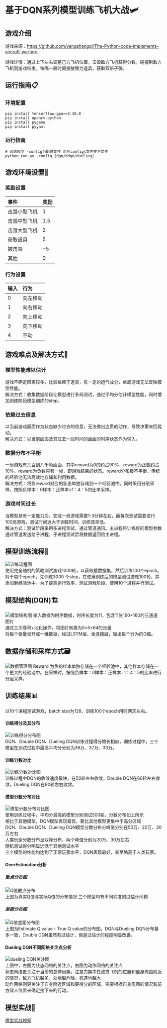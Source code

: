# 基于DQN系列模型训练飞机大战🛩️
## 游戏介绍
游戏来源：https://github.com/yangshangqi/The-Python-code-implements-aircraft-warfare 

游戏详情：通过上下左右调整己方飞机位置，击毁敌方飞机获得分数，碰撞到敌方飞机则游戏结束。每隔一段时间投放强力道具，获取双倍子弹。

## 运行指南📋
### 环境配置
```
pip install tensorflow-gpu==2.10.0
pip install opencv-python
pip install pygame
pip install pyyaml
```
### 运行指南
```
# 训练模型 -config为配置文件 对应configs文件夹下文件
python run.py -config [dqn/ddqn/dueling]
```

## 游戏环境设置🧩
### 奖励设置
|事件    |奖励    |
|:-------|:------|
|击毁小型飞机|1   |
|击毁中型飞机|1.5   |
|击毁大型飞机|2   |
|获取道具    |5   |
|被击毁      |-5   |
|其他        |0   |
### 行为设置
|输入|行为|
|:---|:---|
|0|向左移动|
|1|向右移动|
|2|向上移动|
|3|向下移动|
|4|不动|

## 游戏难点及解决方式🎯
### 模型性能难以估计
游戏不确定因素较多，比较依赖于道具，有一定的运气成分，单局游戏无法反映模型性能。  
解决方式：收集数据阶段让模型进行多局测试，通过平均分估计模型性能，同时增加训练阶段模型训练的step。
### 依赖过去信息
以当前游戏画面作为状态缺少过去的信息，无法做出连贯的动作，导致决策来回晃动。  
解决方式：以当前画面及其过去一段时间的画面的时序状态作为输入。
### 数据分布不平衡
一局游戏有几百到几千帧画面，其中reward为0的约占90%，reward为正数约占10%，reward为负数只有一帧，即游戏结束的状态。reward分布极不平衡，传统的经验池无法高效地存储和利用数据。  
解决方式：将负reward对应的状态单独存储到一个经验池中。同时采用分层采样，按照负样本：0样本：正样本=1：4：5的比率采样。 
### 游戏时间过长
当模型具有一定能力后，完成一局游戏需要1-3分钟左右，而每次测试需要进行100局游戏，测试时间远大于训练时间，训练效率低。  
解决方式：测试阶段采用多进程测试，通过管道通讯。主进程将训练好的模型参数通过管道发送给子进程，子进程测试后将数据返回给主进程。

## 模型训练流程🔄
![训练流程图](./images/flow_chart.png)  
使用完全随机的策略测试游戏1000轮，以获取启数据集，然后训练100个epoch。对于每个epoch，先训练3000 个step，在使用训练后的模型测试游戏100轮，并添加到经验池中。为了提高运行效率，测试游戏阶段，使用10个进程并行测试。

## 模型结构(DQN)🏗️
![模型结构图](./images/model_structure.png)
输入数据为时序数据，时序长度为11，包含11张160×160的三通道图片  
通过三次卷积+池化操作，将图片转换为5×5×64的张量  
将每个张量张开成一维数据，经过LSTM层、全连接层，输出每个行为的Q值。

## 数据存储和采样方式🗃️
![数据管理图](./images/store_sample.png)
Reward 为负的样本单独存储在一个经验池中，其他样本存储在一个更大的经验池中。在采样时，按照负样本：0样本：正样本=1：4：5的比率进行分层采样。

## 训练结果📊
以10个进程测试游戏，batch size为128，训练100个epoch用时两天左右。 
#### 训练得分及其分布
![训练得分分布图](./images/00_training_flctuatation.png)  
DQN、Double DQN、Dueling DQN训练过程得分增长相似，训练过程中，三个模型在测试过程中最高平均分分别为36万、37万、33万。
#### 训练分数对比
![训练分数对比图](./images/01_training_score.png)  
训练过程中DQN的收敛速度最快，在50轮左右收敛，Double DQN在60轮左右收敛，Dueling DQN在90轮左右收敛。
#### 模型分数分布对比
![模型分数分布对比图](./images/02_evaluate.png)  
使用训练过程中，平均分最高的模型分别测试500轮，分数分布如上所示    
相比于其他模型，DQN模型表现最佳，要比其他模型更集中于高分区域   
DQN、Double DQN、Dueling DQN模型分数分布分峰值分别在50万、20万、30万左右  
人类玩家分数分布呈双峰分布，两个峰值分别为20万、30万左右  
随机测试得分明显远低于其他测试水平  
三个模型的性能均达到了正常玩家水平，DQN表现最好，甚至略高于人类玩家。  
#### OverEstimation分析
##### 散点分布图
![Q值散点分布](./images/03_qvalue.png)  
上图为真实Q值与实际Q值的分布情况
三个模型均有不同程度的过估计问题
##### 差距分布图
![Q值差距分布图](./images/04_qvalue_error.png)  
上图为Estimate Q value - True Q value的分布图，DQN与Dueling DQN分布基本一致，Double DQN虽然有过估计，但是过估计的程度明显改善。
#### Dueling DQN不同网络关注点分析
![dueling DQN关注图](./images/dueling_V_A.jpg)  
上图中，左图为状态网络的关注点，右图为动作网络的关注点  
状态网络更关注于当前的总体局势，注意力集中在敌方飞机的位置和自身周围附近的情况，敌方飞机越多，处境越危险，机遇也越大  
动作网络则更关注于自身附近区域和要得分的区域，需要根据自身周围的情况和前方敌人位置来确定接下来的行动。

## 模型实战🚀
[模型实战视频](./images/game_example.mp4)